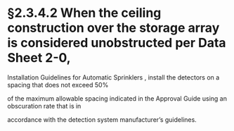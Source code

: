 # §2.3.4.2 When the ceiling construction over the storage array is considered unobstructed per Data Sheet 2-0,



Installation Guidelines for Automatic Sprinklers , install the detectors on a spacing that does not exceed 50%

of the maximum allowable spacing indicated in the Approval Guide using an obscuration rate that is in

accordance with the detection system manufacturer’s guidelines.
